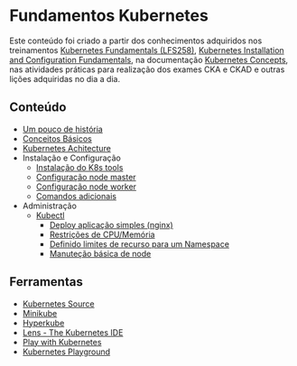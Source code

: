 # Fundamentos Kubernetes
Este conteúdo foi criado a partir dos conhecimentos adquiridos nos treinamentos [Kubernetes Fundamentals (LFS258)](https://training.linuxfoundation.org/training/kubernetes-fundamentals/), [Kubernetes Installation and Configuration Fundamentals](https://www.pluralsight.com/courses/kubernetes-installation-configuration-fundamentals), na documentação [Kubernetes Concepts](https://kubernetes.io/docs/concepts/), nas atividades práticas para realização dos exames CKA e CKAD e outras lições adquiridas no dia a dia.

## Conteúdo
* [Um pouco de história](/history.md)
* [Conceitos Básicos](/basics.md)
* [Kubernetes Achitecture](/achitecture.md)
* Instalação e Configuração
  * [Instalação do K8s tools](/install.md)
  * [Configuração node master](/master.md)
  * [Configuração node worker](/worker.md)
  * [Comandos adicionais](/commands-addons.md)
* Administração
  * [Kubectl](/kubectl.md)
    * [Deploy aplicação simples (nginx)](/deploy-simple-application.md)
    * [Restrições de CPU/Memória](/constraints-cpu-memory.md)
    * [Definido limites de recurso para um Namespace](/resource-limits-namespace.md)
    * [Manuteção básica de node](/basic-node-maintenance.md)

## Ferramentas
* [Kubernetes Source](/kubernetes.md)
* [Minikube](/minikube.md)
* [Hyperkube](/hyperkube.md)
* [Lens - The Kubernetes IDE](https://github.com/lensapp/lens)
* [Play with Kubernetes](https://labs.play-with-k8s.com/)
* [Kubernetes Playground](https://www.katacoda.com/courses/kubernetes/playground)
